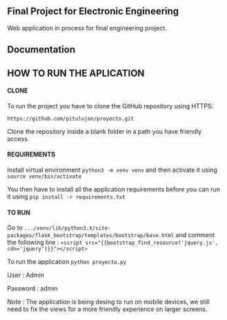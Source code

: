 ## Final Project for Electronic Engineering 

Web application in process for final engineering project.

## Documentation

## HOW TO RUN THE APLICATION

#### CLONE

To run the project you have to clone the GitHub repository using HTTPS:

``https://github.com/pitulujan/proyecto.git``


Clone the repository inside a blank folder in a path you have friendly access.

#### REQUIREMENTS

Install virtual environment `python3 -m venv venv` and then activate it using `source venv/bin/activate`

You then have to install all the application requirements before you can run it using `pip install -r requirements.txt`

#### TO RUN

Go to `.../venv/lib/python3.X/site-packages/flask_bootstrap/templates/bootstrap/base.html` and comment the following line : `<script src="{{bootstrap_find_resource('jquery.js', cdn='jquery')}}"></script>`

To run the application `python proyecto.py` 

User : Admin

Password : admin

Note : The application is being desing to run on mobile devices, we still need to fix the views for a more friendly experience on larger screens.

